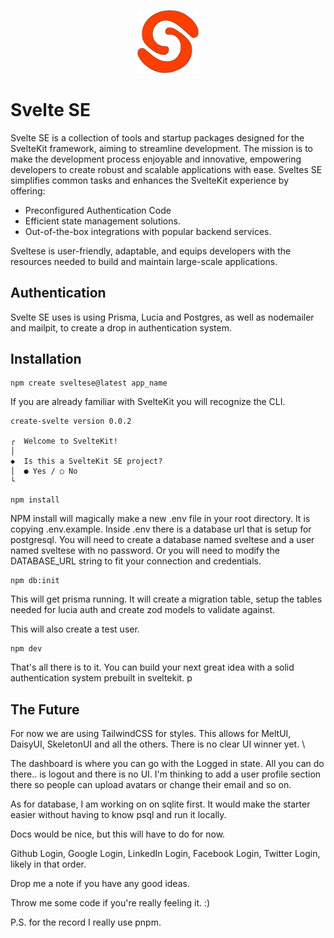 <p align="center" width="100%">
    <img width="20%" src="./profile/logo.svg"> 
</p>

# Svelte SE

Svelte SE is a collection of tools and startup packages designed for the SvelteKit framework, aiming to streamline development. The mission is to make the development process enjoyable and innovative, empowering developers to create robust and scalable applications with ease. Sveltes SE simplifies common tasks and enhances the SvelteKit experience by offering:

- Preconfigured Authentication Code
- Efficient state management solutions.
- Out-of-the-box integrations with popular backend services.

Sveltese is user-friendly, adaptable, and equips developers with the resources needed to build and maintain large-scale applications.


## Authentication

Svelte SE uses is using Prisma, Lucia and Postgres, as well as nodemailer and mailpit, to create a drop in authentication system.


## Installation

```
npm create sveltese@latest app_name
```
If you are already familiar with SvelteKit you will recognize the CLI.

```
create-svelte version 0.0.2

┌  Welcome to SvelteKit!
│
◆  Is this a SvelteKit SE project?
│  ● Yes / ○ No
└
```

```
npm install
```

NPM install will magically make a new .env file in your root directory.  It is copying .env.example.  Inside .env there is a database url that is setup for postgresql.  You will need to create a database named sveltese and a user named sveltese with no password.  Or you will need to modify the DATABASE_URL string to fit your connection and credentials.

```
npm db:init
```
This will get prisma running.  It will create a migration table, setup the tables needed for lucia auth and create zod models to validate against.

This will also create a test user.

```
npm dev
```

That's all there is to it.  You can build your next great idea with a solid authentication system prebuilt in sveltekit.  p



## The Future

For now we are using TailwindCSS for styles.  This allows for MeltUI, DaisyUI, SkeletonUI and all the others.  There is no clear UI winner yet. \

The dashboard is where you can go with the Logged in state.  All you can do there.. is logout and there is no UI.  I'm thinking to add a user profile section there so people can upload avatars or change their email and so on.  

As for database, I am working on on sqlite first.  It would make the starter easier without having to know psql and run it locally.

Docs would be nice, but this will have to do for now.  

Github Login, Google Login, LinkedIn Login, Facebook Login, Twitter Login, likely in that order.   

Drop me a note if you have any good ideas. 

Throw me some code if you're really feeling it.  :)

P.S. for the record I really use pnpm.




